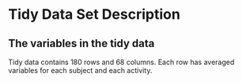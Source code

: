 # Tidy Data Set Description

## The variables in the tidy data

Tidy data contains 180 rows and 68 columns. Each row has averaged variables for each subject and each activity.